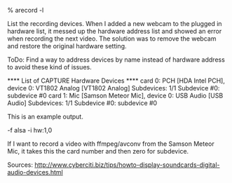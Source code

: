   % arecord -l

List the recording devices. When I added a new webcam to the plugged in hardware list, it messed up the hardware address list and showed an error when recording the next video. The solution was to remove the webcam and restore the original hardware setting.

ToDo: Find a way to address devices by name instead of hardware address to avoid these kind of issues.

  **** List of CAPTURE Hardware Devices ****
  card 0: PCH [HDA Intel PCH], device 0: VT1802 Analog [VT1802 Analog]
    Subdevices: 1/1
    Subdevice #0: subdevice #0
  card 1: Mic [Samson Meteor Mic], device 0: USB Audio [USB Audio]
    Subdevices: 1/1
    Subdevice #0: subdevice #0

This is an example output.

  -f alsa -i hw:1,0

If I want to record a video with ffmpeg/avconv from the Samson Meteor Mic, it takes this the card number and then zero for subdevice.

Sources:
http://www.cyberciti.biz/tips/howto-display-soundcards-digital-audio-devices.html
